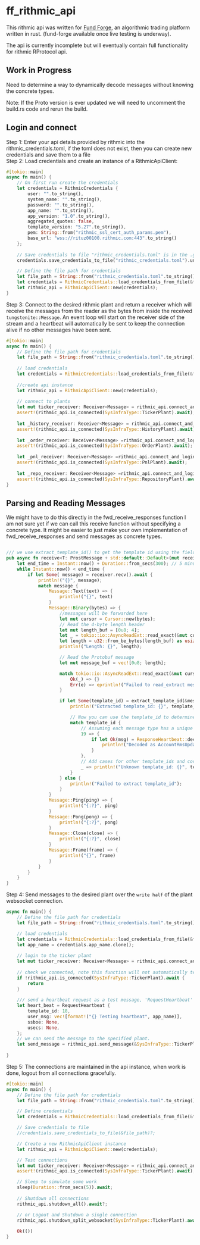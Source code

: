 # ff_rithmic_api
This rithmic api was written for [Fund Forge](https://github.com/BurnOutTrader/fund-forge), an algorithmic trading platform written in rust. (fund-forge available once live testing is underway).

The api is currently incomplete but will eventually contain full functionality for rithmic RProtocol api. 

## Work in Progress
Need to determine a way to dynamically decode messages without knowing the concrete types.

Note: If the Proto version is ever updated we will need to uncomment the build.rs code and rerun the build.
## Login and connect
Step 1: Enter your api details provided by rithmic into the rithmic_credentials.toml, if the toml does not exist, then you can create new credentials and save them to a file \
Step 2: Load credentials and create an instance of a RithmicApiClient:
```rust
#[tokio::main]
async fn main() {
    // On first run create the credentials
    let credentials = RithmicCredentials {
        user: "".to_string(),
        system_name: "".to_string(),
        password: "".to_string(),
        app_name: "".to_string(),
        app_version: "1.0".to_string(),
        aggregated_quotes: false,
        template_version: "5.27".to_string(),
        pem: String::from("rithmic_ssl_cert_auth_params.pem"),
        base_url: "wss://rituz00100.rithmic.com:443".to_string()
    };
    
    // Save credentials to file "rithmic_credentials.toml" is in the .gitignore
    credentials.save_credentials_to_file("rithmic_credentials.toml").unwrap();

    // Define the file path for credentials
    let file_path = String::from("rithmic_credentials.toml".to_string());
    let credentials = RithmicCredentials::load_credentials_from_file(&file_path).unwrap();
    let rithmic_api = RithmicApiClient::new(credentials);
}
```
Step 3: Connect to the desired rithmic plant and return a receiver which will receive the messages from the reader as the bytes from inside the received `tungstenite::Message`.
An event loop will start on the receiver side of the stream and a heartbeat will automatically be sent to keep the connection alive if no other messages have been sent.
```rust
#[tokio::main]
async fn main() {
    // Define the file path for credentials
    let file_path = String::from("rithmic_credentials.toml".to_string());
    
    // load credentials
    let credentials = RithmicCredentials::load_credentials_from_file(&file_path).unwrap();
    
    //create api instance
    let rithmic_api = RithmicApiClient::new(credentials);
    
    // connect to plants
    let mut ticker_receiver: Receiver<Message> = rithmic_api.connect_and_login(SysInfraType::TickerPlant, 100).await?;
    assert!(rithmic_api.is_connected(SysInfraType::TickerPlant).await);
    
    let _history_receiver: Receiver<Message> = rithmic_api.connect_and_login(SysInfraType::HistoryPlant, 100).await?;
    assert!(rithmic_api.is_connected(SysInfraType::HistoryPlant).await);
    
    let _order_receiver: Receiver<Message> =rithmic_api.connect_and_login(SysInfraType::OrderPlant, 100).await?;
    assert!(rithmic_api.is_connected(SysInfraType::OrderPlant).await);
    
    let _pnl_receiver: Receiver<Message> =rithmic_api.connect_and_login(SysInfraType::PnlPlant, 100).await?;
    assert!(rithmic_api.is_connected(SysInfraType::PnlPlant).await);
    
    let _repo_receiver: Receiver<Message> =rithmic_api.connect_and_login(SysInfraType::RepositoryPlant, 100).await?;
    assert!(rithmic_api.is_connected(SysInfraType::RepositoryPlant).await);
}
```
## Parsing and Reading Messages
We might have to do this directly in the fwd_receive_responses function I am not sure yet if we can call this receive function without specifying a concrete type.
It might be easier to just make your own implementation of fwd_receive_responses and send messages as concrete types.
```rust

/// we use extract_template_id() to get the template id using the field_number 154467, then we map to teh concrete type and handle that message
pub async fn receive<T: ProstMessage + std::default::Default>(mut receiver: Receiver<Message>)   {
    let end_time = Instant::now() + Duration::from_secs(300); // 5 minutes from now
    while Instant::now() < end_time {
        if let Some( message) = receiver.recv().await {
            println!("{}", message);
            match message {
                Message::Text(text) => {
                    println!("{}", text)
                }
                Message::Binary(bytes) => {
                    //messages will be forwarded here
                    let mut cursor = Cursor::new(bytes);
                    // Read the 4-byte length header
                    let mut length_buf = [0u8; 4];
                    let _ = tokio::io::AsyncReadExt::read_exact(&mut cursor, &mut length_buf).await.map_err(RithmicApiError::Io);
                    let length = u32::from_be_bytes(length_buf) as usize;
                    println!("Length: {}", length);

                    // Read the Protobuf message
                    let mut message_buf = vec![0u8; length];

                    match tokio::io::AsyncReadExt::read_exact(&mut cursor, &mut message_buf).await.map_err(RithmicApiError::Io) {
                        Ok(_) => {}
                        Err(e) => eprintln!("Failed to read_extract message: {}", e)
                    }

                    if let Some(template_id) = extract_template_id(&message_buf) {
                        println!("Extracted template_id: {}", template_id);

                        // Now you can use the template_id to determine which type to decode into
                        match template_id {
                            // Assuming each message type has a unique template_id
                            19 => {
                                if let Ok(msg) = ResponseHeartbeat::decode(&message_buf[..]) {
                                    println!("Decoded as AccountRmsUpdates: {:?}", msg);
                                }
                            },
                            // Add cases for other template_ids and corresponding message types
                            _ => println!("Unknown template_id: {}", template_id),
                        }
                    } else {
                        println!("Failed to extract template_id");
                    }
                }
                Message::Ping(ping) => {
                    println!("{:?}", ping)
                }
                Message::Pong(pong) => {
                    println!("{:?}", pong)
                }
                Message::Close(close) => {
                    println!("{:?}", close)
                }
                Message::Frame(frame) => {
                    println!("{}", frame)
                }
            }
        }
    }
}
```

Step 4: Send messages to the desired plant over the `write half` of the plant websocket connection.
```rust
async fn main() {
    // Define the file path for credentials
    let file_path = String::from("rithmic_credentials.toml".to_string());

    // load credentials
    let credentials = RithmicCredentials::load_credentials_from_file(&file_path).unwrap();
    let app_name = credentials.app_name.clone();
    
    // login to the ticker plant
    let mut ticker_receiver: Receiver<Message> = rithmic_api.connect_and_login(SysInfraType::TickerPlant, 100).await?;
    
    // check we connected, note this function will not automatically tell us if the websocket was disconnected after the initial connection
    if !rithmic_api.is_connected(SysInfraType::TickerPlant).await {
        return
    }
    
    /// send a heartbeat request as a test message, 'RequestHeartbeat' Template number 18
    let heart_beat = RequestHeartbeat {
        template_id: 18,
        user_msg: vec![format!("{} Testing heartbeat", app_name)],
        ssboe: None,
        usecs: None,
    };
    // we can send the message to the specified plant.
    let send_message = rithmic_api.send_message(&SysInfraType::TickerPlant, &heart_beat).await?;
    
}
```

Step 5: The connections are maintained in the api instance, when work is done, logout from all connections gracefully.
```rust
#[tokio::main]
async fn main() {
    // Define the file path for credentials
    let file_path = String::from("rithmic_credentials.toml".to_string());

    // Define credentials
    let credentials = RithmicCredentials::load_credentials_from_file(&file_path).unwrap();

    // Save credentials to file
    //credentials.save_credentials_to_file(&file_path)?;

    // Create a new RithmicApiClient instance
    let rithmic_api = RithmicApiClient::new(credentials);

    // Test connections
    let mut ticker_receiver: Receiver<Message> = rithmic_api.connect_and_login(SysInfraType::TickerPlant, 100).await?;
    assert!(rithmic_api.is_connected(SysInfraType::TickerPlant).await);

    // Sleep to simulate some work
    sleep(Duration::from_secs(5)).await;
    
    // Shutdown all connections
    rithmic_api.shutdown_all().await?;

    // or Logout and Shutdown a single connection
    rithmic_api.shutdown_split_websocket(SysInfraType::TickerPlant).await?;
    
    Ok(())
}
```
